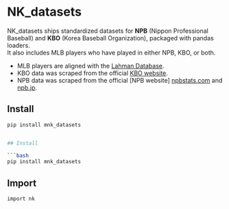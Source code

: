 # NK_datasets

NK_datasets ships standardized datasets for **NPB** (Nippon Professional Baseball) and **KBO** (Korea Baseball Organization), packaged with pandas loaders.  
It also includes MLB players who have played in either NPB, KBO, or both.

- MLB players are aligned with the [Lahman Database](https://sabr.org/lahman-database/).
- KBO data was scraped from the official [KBO website](https://www.koreabaseball.com/).
- NPB data was scraped from the official [NPB website] [npbstats.com](http://npbstats.com/eng/) and [npb.jp](https://npb.jp/eng/).

## Install

````bash
pip install mnk_datasets


## Install

```bash
pip install mnk_datasets
````

## Import

```bash
import nk
```
